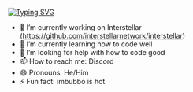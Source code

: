 [![Typing SVG](https://readme-typing-svg.demolab.com?font=Fira+Code&pause=1000&width=435&lines=Hi%2C+I'm+SupaUB;Also+known+as+Quester!;Not+a+very+good+coder+tbh)](https://git.io/typing-svg)



- 🔭 I’m currently working on Interstellar (https://github.com/interstellarnetwork/interstellar)
- 🌱 I’m currently learning how to code well
- 🤔 I’m looking for help with how to code good
- 📫 How to reach me: Discord
- 😄 Pronouns: He/Him
- ⚡ Fun fact: imbubbo is hot
